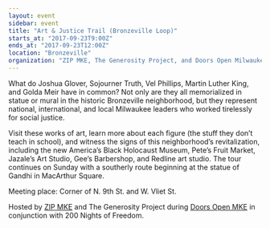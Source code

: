 ```yaml
---
layout: event
sidebar: event
title: "Art & Justice Trail (Bronzeville Loop)"
starts_at: "2017-09-23T9:00Z"
ends_at: "2017-09-23T12:00Z"
location: "Bronzeville"
organization: "ZIP MKE, The Generosity Project, and Doors Open Milwaukee"
---
```


What do Joshua Glover, Sojourner Truth, Vel Phillips, Martin Luther King, and Golda Meir have in common? Not only are they all memorialized in statue or mural in the historic Bronzeville neighborhood, but they represent national, international, and local Milwaukee leaders who worked tirelessly for social justice. 

Visit these works of art, learn more about each figure (the stuff they don’t teach in school), and witness the signs of this neighborhood’s revitalization, including the new America’s Black Holocaust Museum, Pete’s Fruit Market, Jazale’s Art Studio, Gee’s Barbershop, and Redline art studio. The tour continues on Sunday with a southerly route beginning at the statue of Gandhi in MacArthur Square. 

Meeting place: Corner of N. 9th St. and W. Vliet St.

Hosted by [ZIP MKE](www.zipmke.com) and The Generosity Project during [Doors Open MKE](http://www.doorsopenmilwaukee.org) in conjunction with 200 Nights of Freedom.

